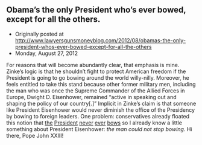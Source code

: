 ## Obama’s the only President who’s ever bowed, except for all the others.

 * Originally posted at http://www.lawyersgunsmoneyblog.com/2012/08/obamas-the-only-president-whos-ever-bowed-except-for-all-the-others
 * Monday, August 27, 2012

For reasons that will become abundantly clear, that emphasis is mine. Zinke’s logic is that he shouldn’t fight to protect American freedom if the President is going to go bowing around the world willy-nilly. Moreover, he feels entitled to take this stand because other former military men, including the man who was once the Supreme Commander of the Allied Forces in Europe, Dwight D. Eisenhower, remained “active in speaking out and shaping the policy of our country[.]” Implicit in Zinke’s claim is that someone like President Eisenhower would never diminish the office of the Presidency by bowing to foreign leaders. One problem: conservatives already floated this notion that [the](http://hotair.com/archives/2009/11/14/obamateurism-of-the-day-156/) [President](http://www.powerlineblog.com/archives/2009/11/024948.php) [never](http://proteinwisdom.com/?p=15516) [ever](http://americanpowerblog.blogspot.com/2009/11/bowing-before-monarchs-and-tyrants.html) [bows](http://www.americanthinker.com/blog/2009/11/obamas\_botched\_bow.html) so I already know a little something about President Eisenhower: _the man could not stop bowing_. Hi there, Pope John XXIII!